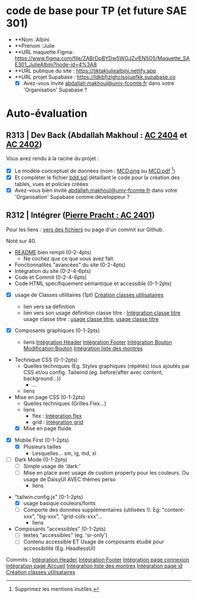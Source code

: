 # code de base pour TP (et future SAE 301)

- \*\*Nom :Albini
- \*\*Prénom :Julie
- \*\*URL maquette Figma: https://www.figma.com/file/ZABrDpBYDw5WOJZvlEN5O5/Maquette_SAE301_JulieAlbini?node-id=4%3A8
- \*\*URL publique du site : https://tiktakjuliealbini.netlify.app
- \*\*URL projet Supabase : https://ldkbfjzlghclsojupfkk.supabase.co
  - [x] Avez-vous invité abdallah.makhoul@univ-fcomte.fr dans votre 'Organisation' Supabase ?

# Auto-évaluation

## R313 | Dev Back (Abdallah Makhoul : [AC 2404](https://moodle.univ-fcomte.fr/mod/assign/view.php?id=612670) et [AC 2402](https://moodle.univ-fcomte.fr/mod/assign/view.php?id=612669))

Vous avez rendu à la racine du projet :

- [x] Le modèle conceptuel de données (nom : [MCD.png](/MCD.png) ou [MCD.pdf](/MCD.pdf) [^1])
- [x] Et compléter le fichier [bdd.sql](/bdd.sql) détaillant le code pour la création des tables, vues et policies créées
- [x] Avez-vous bien invité abdallah.makhoul@univ-fcomte.fr dans votre 'Organisation' Supabase comme développeur ?

## R312 | Intégrer ([Pierre Pracht : AC 2401](https://moodle.univ-fcomte.fr/mod/assign/view.php?id=612668))

Pour les liens :
[vers des fichiers](https://docs.github.com/en/repositories/managing-your-repositorys-settings-and-features/customizing-your-repository/about-readmes#relative-links-and-image-paths-in-readme-files) ou page d'un commit sur Github.

Noté sur 40.

- [README](/README.md) bien rempli (0-2-4pts)
  - Ne cochez que ce que vous avez fait.
- Fonctionnalités "avancées" du site (0-2-4pts)
- Intégration du site (0-2-4-6pts)
- Code et Commit (0-2-4-6pts)
- Code HTML spécifiquement sémantique et accessible (0-1-2pts)

- [x] usage de Classes utilitaires (1pt)
      [Création classes utilisataires](https://github.com/MMI-SAE-301/sae-301-2022-Albini-Julie/commit/d9ab8c310fe5dea2d471ccf62ee8cddd1e55f085)

  - lien vers sa définition
  - lien vers son usage
    définition classe titre : [Intégration classe titre](/src/index.css#l18)
    usage classe titre : [usage classe titre](/src//components//Footer.vue#l15), [usage classe titre](/src//components//Footer.vue#l3)

- [x] Composants graphiques (0-1-2pts)
  - liens
    [Intégration Header](https://github.com/MMI-SAE-301/sae-301-2022-Albini-Julie/commit/5204690ee7a40d9ca6159b5bd68a41010e33b2f0)
    [Intégration Footer](https://github.com/MMI-SAE-301/sae-301-2022-Albini-Julie/commit/5091510801319c27824583da8e8344f7811e6f38)
    [Intégration Bouton](https://github.com/MMI-SAE-301/sae-301-2022-Albini-Julie/commit/a909e1f0ef2286356b46be8a7524ae112a6c1893)
    [Modification Bouton](https://github.com/MMI-SAE-301/sae-301-2022-Albini-Julie/commit/d2a5836ed5d40c1d2c81eb565fcd9d4326ceadff)
    [Intégration liste des montres](https://github.com/MMI-SAE-301/sae-301-2022-Albini-Julie/commit/8bb59e594f190358874c9dd0ebf1dac9cb9a2f4d)
- Technique CSS (0-1-2pts)
  - Quelles techniques (Eg. Styles graphiques (répétés) tous ajoutés par CSS et/ou
    config. Tailwind (eg. before/after avec content, background...))
    - ...
  - liens
- Mise en page CSS (0-1-2pts)
  - Quelles techniques (Grilles Flex...)
  - liens
    - flex : [Intégration flex](/src//components//Header.vue#l2)
    - grid : [Intégration grid](./src//pages//Connexion.vue#l47)
  - [x] Mise en page fluide
- [x] Mobile First (0-1-2pts)
  - [x] Plusieurs tailles
    - Lesquelles... sm, lg, md, xl
- [ ] Dark Mode (0-1-2pts)
  - [ ] Simple usage de 'dark:'
  - [ ] Mise en place avec usage de custom property pour les couleurs. Ou usage de DaisyUI AVEC thèmes perso
    - liens
- "tailwin.config.js" (0-1-2pts)
  - [x] usage basique couleurs/fonts
  - [ ] Comporte des données supplémentaires (utilisées !). Eg: "content-xxx", "bg-xxx", "grid-cols-xxx"...
    - liens
- Composants "accessibles" (0-1-2pts)
  - [ ] textes "accessibles" (eg. 'sr-only')
  - [ ] Contenu accessible ET Usage de composants étudié pour accessibilité (Eg. HeadlessUI)

[^1]: Supprimez les mentions inutiles.

Commits :
[Intégration Header](https://github.com/MMI-SAE-301/sae-301-2022-Albini-Julie/commit/5204690ee7a40d9ca6159b5bd68a41010e33b2f0)
[Intégration Footer](https://github.com/MMI-SAE-301/sae-301-2022-Albini-Julie/commit/5091510801319c27824583da8e8344f7811e6f38)
[Intégration page connexion](https://github.com/MMI-SAE-301/sae-301-2022-Albini-Julie/commit/3c3dcc53ae292a1e5999588c2310bebc7d71cdb2)
[Intégration page Accueil](https://github.com/MMI-SAE-301/sae-301-2022-Albini-Julie/commit/09877cb155202555b6d6b3d18c497733c47ba314)
[Intégration liste des montres](https://github.com/MMI-SAE-301/sae-301-2022-Albini-Julie/commit/8bb59e594f190358874c9dd0ebf1dac9cb9a2f4d)
[Intégration page id](https://github.com/MMI-SAE-301/sae-301-2022-Albini-Julie/commit/255ac78eff83267378f7f9da5ee3079b85104c38)
[Création classes utilisataires](https://github.com/MMI-SAE-301/sae-301-2022-Albini-Julie/commit/d9ab8c310fe5dea2d471ccf62ee8cddd1e55f085)
